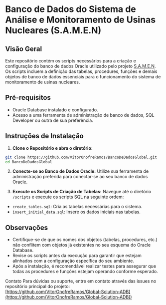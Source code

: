 # Banco de Dados do Sistema de Análise e Monitoramento de Usinas Nucleares (S.A.M.E.N)

## Visão Geral
Este repositório contém os scripts necessários para a criação e configuração do banco de dados Oracle utilizado pelo projeto [S.A.M.E.N](https://github.com/VitorOnofreRamos/Global-Solution-ADB). Os scripts incluem a definição das tabelas, procedures, funções e demais objetos de banco de dados essenciais para o funcionamento do sistema de monitoramento de usinas nucleares.

## Pré-requisitos
- Oracle Database instalado e configurado.
- Acesso a uma ferramenta de administração de banco de dados, SQL Developer ou outra de sua preferência.

## Instruções de Instalação
1. **Clone o Repositório e abra o diretório:**
```bash
git clone https://github.com/VitorOnofreRamos/BancoDeDadosGlobal.git
cd BancoDeDadosGlobal
```
2. **Conecte-se ao Banco de Dados Oracle:** Utilize sua ferramenta de administração preferida para conectar-se ao seu banco de dados Oracle.

3. **Execute os Scripts de Criação de Tabelas:** Navegue até o diretório `/scripts` e execute os scripts SQL na seguinte ordem:

- `create_tables.sql`: Cria as tabelas necessárias para o sistema.
- `insert_initial_data.sql`: Insere os dados iniciais nas tabelas.

## Observações
- Certifique-se de que os nomes dos objetos (tabelas, procedures, etc.) não conflitem com objetos já existentes no seu esquema do Oracle Database.
- Revise os scripts antes da execução para garantir que estejam alinhados com a configuração específica do seu ambiente.
- Após a instalação, é recomendável realizar testes para assegurar que todas as procedures e funções estejam operando conforme esperado.

Contato
Para dúvidas ou suporte, entre em contato através das issues no repositório principal do projeto: [https://github.com/VitorOnofreRamos/Global-Solution-ADB](https://github.com/VitorOnofreRamos/Global-Solution-ADB])

